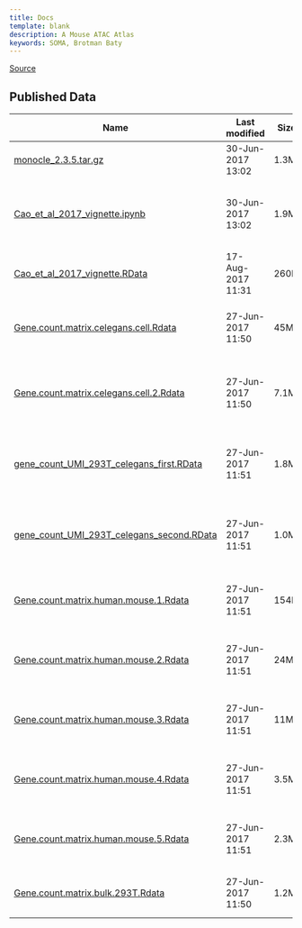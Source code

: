 ```yaml
---
title: Docs
template: blank
description: A Mouse ATAC Atlas
keywords: SOMA, Brotman Baty
---
```


[Source](http://atlas.gs.washington.edu/worm-rna/data/ "Permalink to Cell Atlas of Worm")

## Published Data

| Name                                           | Last modified     | Size | Description                                                                                                                                                              |
| ---------------------------------------------- | ----------------- | ---- | ------------------------------------------------------------------------------------------------------------------------------------------------------------------------ |
| [monocle_2.3.5.tar.gz][1]                      | 30-Jun-2017 13:02 | 1.3M | Source code for Monocle version 2.3.5, the version used in Cao et al.                                                                                                    |
| [Cao_et_al_2017_vignette.ipynb][2]             | 30-Jun-2017 13:02 | 1.9M | A Jupyter notebook that shows examples of how to work with the Cao et al. C. elegans data. It has the same code that's shown in the "Documentation" tab of this website. |
| [Cao_et_al_2017_vignette.RData][3]             | 17-Aug-2017 11:31 | 260M | An RData file that contains all the data and utility functions used in Cao_et_al_2017_vignette.ipynb.                                                                    |
| [Gene.count.matrix.celegans.cell.Rdata][4]     | 27-Jun-2017 11:50 | 45M  | Gene-by-cell UMI count matrix for C. elegans cells from the first C. elegans experiment in Cao et al. See Table S1 experiment #3 for details.                            |
| [Gene.count.matrix.celegans.cell.2.Rdata][5]   | 27-Jun-2017 11:50 | 7.1M | Gene-by-cell UMI count matrix for C. elegans cells from the second C. elegans experiment in Cao et al. See Table S1 experiment #6 for details.                           |
| [gene_count_UMI_293T_celegans_first.RData][6]  | 27-Jun-2017 11:51 | 1.8M | Gene-by-cell UMI count matrix for control mouse cells from the first C. elegans experiment in Cao et al. See Table S1 experiment #3 for details.                         |
| [gene_count_UMI_293T_celegans_second.RData][7] | 27-Jun-2017 11:51 | 1.0M | Gene-by-cell UMI count matrix for control mouse cells from the second C. elegans experiment in Cao et al. See Table S1 experiment #6 for details.                        |
| [Gene.count.matrix.human.mouse.1.Rdata][8]     | 27-Jun-2017 11:51 | 154M | Gene-by-cell UMI count matrix for the first human and mouse cell experiment in Cao et al. See Table S1 experiment #1 for details.                                        |
| [Gene.count.matrix.human.mouse.2.Rdata][9]     | 27-Jun-2017 11:51 | 24M  | Gene-by-cell UMI count matrix for the second human and mouse cell experiment in Cao et al. See Table S1 experiment #2 for details.                                       |
| [Gene.count.matrix.human.mouse.3.Rdata][10]    | 27-Jun-2017 11:51 | 11M  | Gene-by-cell UMI count matrix for the third human and mouse cell experiment in Cao et al. See Table S1 experiment #4 for details.                                        |
| [Gene.count.matrix.human.mouse.4.Rdata][11]    | 27-Jun-2017 11:51 | 3.5M | Gene-by-cell UMI count matrix for the fourth human and mouse cell experiment in Cao et al. See Table S1 experiment #5 for details.                                       |
| [Gene.count.matrix.human.mouse.5.Rdata][12]    | 27-Jun-2017 11:51 | 2.3M | Gene-by-cell UMI count matrix for the fifth human and mouse cell experiment in Cao et al. See Table S1 experiment #7 for details.                                        |
| [Gene.count.matrix.bulk.293T.Rdata][13]        | 27-Jun-2017 11:50 | 1.2M | Gene-by-sample UMI count matrix for bulk RNA-seq experiment of 293T cells in Cao et al.                                                                                  |

[1]: http://waterston.gs.washington.edu/sci_RNA_seq_gene_count_data/monocle_2.3.5.tar.gz
[2]: http://jpacker-data.s3.amazonaws.com/public/Cao_et_al_2017_vignette.ipynb
[3]: http://waterston.gs.washington.edu/sci_RNA_seq_gene_count_data/Cao_et_al_2017_vignette.RData
[4]: http://waterston.gs.washington.edu/sci_RNA_seq_gene_count_data/Gene.count.matrix.celegans.cell.Rdata
[5]: http://waterston.gs.washington.edu/sci_RNA_seq_gene_count_data/Gene.count.matrix.celegans.cell.2.Rdata
[6]: http://waterston.gs.washington.edu/sci_RNA_seq_gene_count_data/gene_count_UMI_293T_celegans_first.RData
[7]: http://waterston.gs.washington.edu/sci_RNA_seq_gene_count_data/gene_count_UMI_293T_celegans_second.RData
[8]: http://waterston.gs.washington.edu/sci_RNA_seq_gene_count_data/Gene.count.matrix.human.mouse.1.Rdata
[9]: http://waterston.gs.washington.edu/sci_RNA_seq_gene_count_data/Gene.count.matrix.human.mouse.2.Rdata
[10]: http://waterston.gs.washington.edu/sci_RNA_seq_gene_count_data/Gene.count.matrix.human.mouse.3.Rdata
[11]: http://waterston.gs.washington.edu/sci_RNA_seq_gene_count_data/Gene.count.matrix.human.mouse.4.Rdata
[12]: http://waterston.gs.washington.edu/sci_RNA_seq_gene_count_data/Gene.count.matrix.human.mouse.5.Rdata
[13]: http://waterston.gs.washington.edu/sci_RNA_seq_gene_count_data/Gene.count.matrix.bulk.293T.Rdata

  